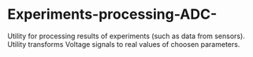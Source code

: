 # Experiments-processing-ADC-
Utility for processing results of experiments (such as data from sensors). Utility transforms Voltage signals to real values of choosen parameters.
